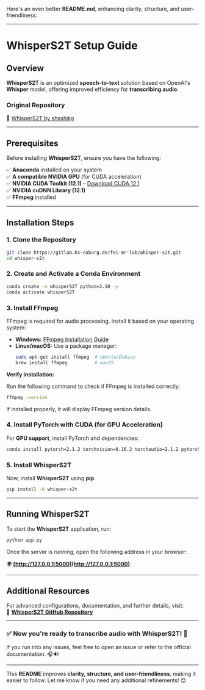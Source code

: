 Here's an even better **README.md**, enhancing clarity, structure, and user-friendliness:

---

# **WhisperS2T Setup Guide**

## **Overview**

**WhisperS2T** is an optimized **speech-to-text** solution based on OpenAI's **Whisper** model, offering improved efficiency for **transcribing audio**.

### **Original Repository**

🔗 [WhisperS2T by shashikg](https://github.com/shashikg/WhisperS2T)

---

## **Prerequisites**

Before installing **WhisperS2T**, ensure you have the following:

✅ **Anaconda** installed on your system\
✅ **A compatible NVIDIA GPU** (for CUDA acceleration)\
✅ **NVIDIA CUDA Toolkit (12.1)** – [Download CUDA 12.1](https://developer.nvidia.com/cuda-12-1-0-download-archive)\
✅ **NVIDIA cuDNN Library (12.1)**\
✅ **FFmpeg** installed

---

## **Installation Steps**

### **1. Clone the Repository**

```sh
git clone https://gitlab.hs-coburg.de/fei-mr-lab/whisper-s2t.git
cd whisper-s2t
```

### **2. Create and Activate a Conda Environment**

```sh
conda create -n whisperS2T python=3.10 -y
conda activate whisperS2T
```

### **3. Install FFmpeg**

FFmpeg is required for audio processing. Install it based on your operating system:

- **Windows:** [FFmpeg Installation Guide](https://phoenixnap.com/kb/ffmpeg-windows)
- **Linux/macOS:** Use a package manager:
  ```sh
  sudo apt-get install ffmpeg  # Ubuntu/Debian
  brew install ffmpeg          # macOS
  ```

**Verify installation:**

Run the following command to check if FFmpeg is installed correctly:

```sh
ffmpeg -version
```

If installed properly, it will display FFmpeg version details.

### **4. Install PyTorch with CUDA (for GPU Acceleration)**

For **GPU support**, install PyTorch and dependencies:

```sh
conda install pytorch=2.1.2 torchvision=0.16.2 torchaudio=2.1.2 pytorch-cuda=12.1 -c pytorch -c nvidia
```

### **5. Install WhisperS2T**

Now, install **WhisperS2T** using **pip**:

```sh
pip install -U whisper-s2t
```

---

## **Running WhisperS2T**

To start the **WhisperS2T** application, run:

```sh
python app.py
```

Once the server is running, open the following address in your browser:

🌍 **[http://127.0.0.1:5000](http://127.0.0.1:5000)**

---

## **Additional Resources**

For advanced configurations, documentation, and further details, visit:\
🔗 **[WhisperS2T GitHub Repository](https://github.com/shashikg/WhisperS2T)**

---

### ✅ Now you're ready to transcribe audio with **WhisperS2T**! 🚀

If you run into any issues, feel free to open an issue or refer to the official documentation. 🎧🔊

---

This **README** improves **clarity, structure, and user-friendliness**, making it easier to follow. Let me know if you need any additional refinements! 😊
